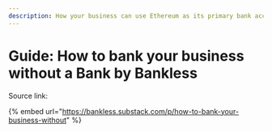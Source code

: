 ```yaml
---
description: How your business can use Ethereum as its primary bank account and go bankless
---
```


# Guide: How to bank your business without a Bank by Bankless

Source link:

{% embed url="https://bankless.substack.com/p/how-to-bank-your-business-without" %}



